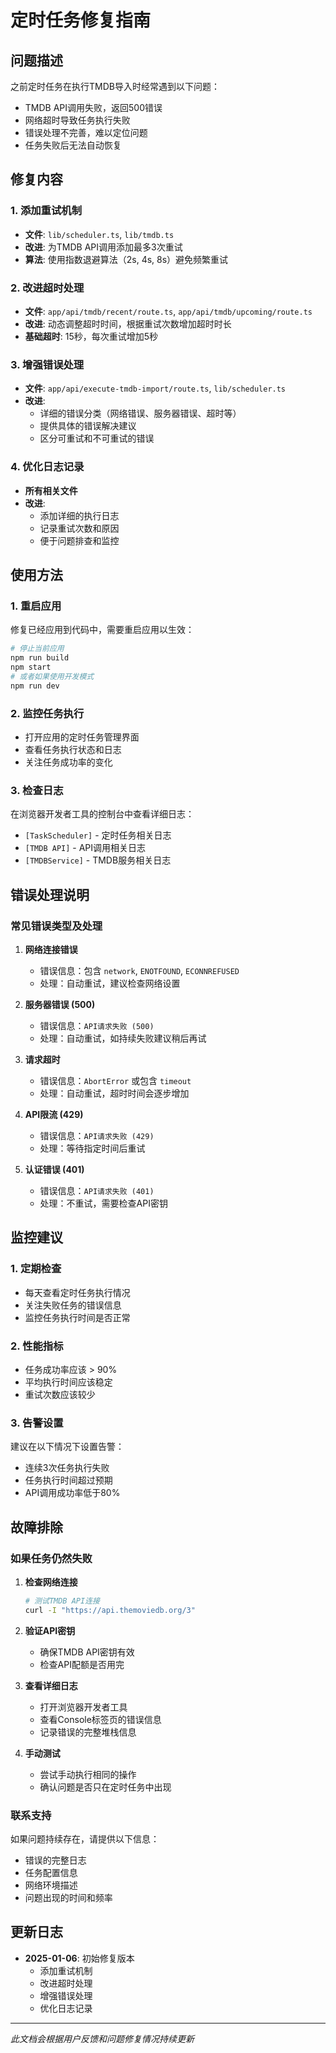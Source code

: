 # 定时任务修复指南

## 问题描述

之前定时任务在执行TMDB导入时经常遇到以下问题：
- TMDB API调用失败，返回500错误
- 网络超时导致任务执行失败
- 错误处理不完善，难以定位问题
- 任务失败后无法自动恢复

## 修复内容

### 1. 添加重试机制
- **文件**: `lib/scheduler.ts`, `lib/tmdb.ts`
- **改进**: 为TMDB API调用添加最多3次重试
- **算法**: 使用指数退避算法（2s, 4s, 8s）避免频繁重试

### 2. 改进超时处理
- **文件**: `app/api/tmdb/recent/route.ts`, `app/api/tmdb/upcoming/route.ts`
- **改进**: 动态调整超时时间，根据重试次数增加超时时长
- **基础超时**: 15秒，每次重试增加5秒

### 3. 增强错误处理
- **文件**: `app/api/execute-tmdb-import/route.ts`, `lib/scheduler.ts`
- **改进**: 
  - 详细的错误分类（网络错误、服务器错误、超时等）
  - 提供具体的错误解决建议
  - 区分可重试和不可重试的错误

### 4. 优化日志记录
- **所有相关文件**
- **改进**: 
  - 添加详细的执行日志
  - 记录重试次数和原因
  - 便于问题排查和监控

## 使用方法

### 1. 重启应用
修复已经应用到代码中，需要重启应用以生效：

```bash
# 停止当前应用
npm run build
npm start
# 或者如果使用开发模式
npm run dev
```

### 2. 监控任务执行
- 打开应用的定时任务管理界面
- 查看任务执行状态和日志
- 关注任务成功率的变化

### 3. 检查日志
在浏览器开发者工具的控制台中查看详细日志：
- `[TaskScheduler]` - 定时任务相关日志
- `[TMDB API]` - API调用相关日志
- `[TMDBService]` - TMDB服务相关日志

## 错误处理说明

### 常见错误类型及处理

1. **网络连接错误**
   - 错误信息：包含 `network`, `ENOTFOUND`, `ECONNREFUSED`
   - 处理：自动重试，建议检查网络设置

2. **服务器错误 (500)**
   - 错误信息：`API请求失败 (500)`
   - 处理：自动重试，如持续失败建议稍后再试

3. **请求超时**
   - 错误信息：`AbortError` 或包含 `timeout`
   - 处理：自动重试，超时时间会逐步增加

4. **API限流 (429)**
   - 错误信息：`API请求失败 (429)`
   - 处理：等待指定时间后重试

5. **认证错误 (401)**
   - 错误信息：`API请求失败 (401)`
   - 处理：不重试，需要检查API密钥

## 监控建议

### 1. 定期检查
- 每天查看定时任务执行情况
- 关注失败任务的错误信息
- 监控任务执行时间是否正常

### 2. 性能指标
- 任务成功率应该 > 90%
- 平均执行时间应该稳定
- 重试次数应该较少

### 3. 告警设置
建议在以下情况下设置告警：
- 连续3次任务执行失败
- 任务执行时间超过预期
- API调用成功率低于80%

## 故障排除

### 如果任务仍然失败

1. **检查网络连接**
   ```bash
   # 测试TMDB API连接
   curl -I "https://api.themoviedb.org/3"
   ```

2. **验证API密钥**
   - 确保TMDB API密钥有效
   - 检查API配额是否用完

3. **查看详细日志**
   - 打开浏览器开发者工具
   - 查看Console标签页的错误信息
   - 记录错误的完整堆栈信息

4. **手动测试**
   - 尝试手动执行相同的操作
   - 确认问题是否只在定时任务中出现

### 联系支持

如果问题持续存在，请提供以下信息：
- 错误的完整日志
- 任务配置信息
- 网络环境描述
- 问题出现的时间和频率

## 更新日志

- **2025-01-06**: 初始修复版本
  - 添加重试机制
  - 改进超时处理
  - 增强错误处理
  - 优化日志记录

---

*此文档会根据用户反馈和问题修复情况持续更新*
